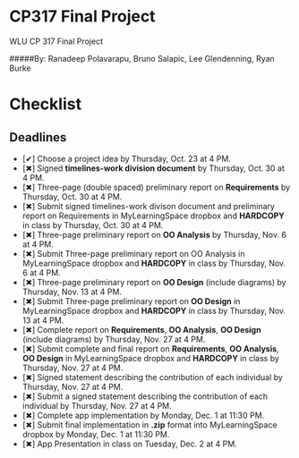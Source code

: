CP317 Final Project
==================

WLU CP 317 Final Project

#####By: Ranadeep Polavarapu, Bruno Salapic, Lee Glendenning, Ryan Burke

Checklist
=========
Deadlines
-------------
*  [✔] Choose a project idea by Thursday, Oct. 23 at 4 PM.  
*  [✖] Signed **timelines-work division document** by Thursday, Oct. 30 at 4 PM.
*  [✖] Three-page (double spaced) preliminary report on **Requirements** by Thursday, Oct. 30 at 4 PM.   
*  [✖] Submit signed timelines-work divison document and preliminary report on Requirements in MyLearningSpace dropbox and **HARDCOPY** in class by Thursday, Oct. 30 at 4 PM.
*  [✖] Three-page preliminary report on **OO Analysis** by Thursday, Nov. 6 at 4 PM.
*  [✖] Submit Three-page preliminary report on OO Analysis in MyLearningSpace dropbox and **HARDCOPY** in class by Thursday, Nov. 6 at 4 PM.
*  [✖] Three-page preliminary report on **OO Design** (include diagrams) by Thursday, Nov. 13 at 4 PM.
*  [✖] Submit Three-page preliminary report on **OO Design**  in MyLearningSpace dropbox and **HARDCOPY** in class by Thursday, Nov. 13 at 4 PM.
*  [✖] Complete report on **Requirements**, **OO Analysis**, **OO Design** (include diagrams) by Thursday, Nov. 27 at 4 PM.
*  [✖] Submit complete and final report on **Requirements**, **OO Analysis**, **OO Design**  in MyLearningSpace dropbox and **HARDCOPY** in class by Thursday, Nov. 27 at 4 PM.
*  [✖] Signed statement describing the contribution of each individual by Thursday, Nov. 27 at 4 PM. 
*  [✖] Submit a signed statement describing the contribution of each individual by Thursday, Nov. 27 at 4 PM. 
*  [✖] Complete app implementation by Monday, Dec. 1 at 11:30 PM.
*  [✖] Submit final implementation in **.zip** format into MyLearningSpace dropbox by Monday, Dec. 1 at 11:30 PM.
*  [✖] App Presentation in class on Tuesday, Dec. 2 at 4 PM.

